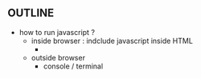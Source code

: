 ## OUTLINE
- how to run javascript ?
    - inside browser : indclude javascript inside HTML
        - <script></script> 
    - outside browser
        - console / terminal
